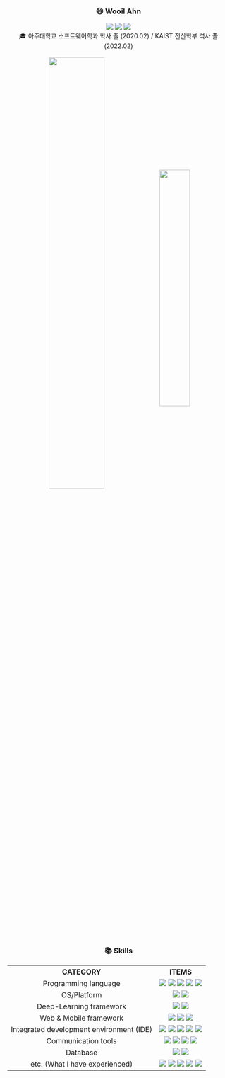 <!-- Chapter 1 -->
<div align="center">
<!-- <p align="center">
  <img src="https://capsule-render.vercel.app/api?type=Slice&color=0:c2e59c,100:64b3f4"><br/>
</p> -->
	<h3>😄 Wooil Ahn </h3>
	<a href="mailto:boxer1532@gmail.com"><img src="https://img.shields.io/badge/Gmail-d14836?style=flat-square&logo=Gmail&logoColor=white&link=viliketh1s98@naver.com"/></a> 
	<a href="mailto:boxer1532@naver.com"><img src="https://img.shields.io/badge/Naver-03C75A?style=flat-square&logo=naver&logoColor=white&link=boxer1532@naver.com"/></a> 
	<a href="solved.ac/boxer1532"><img src="http://mazassumnida.wtf/api/mini/generate_badge?boj=boxer1532"/></a>
</br>
	🎓 아주대학교 소프트웨어학과 학사 졸 (2020.02) / KAIST 전산학부 석사 졸 (2022.02)
</br>
</br>

</div>
<div align="center">
<!-- github stats -->
<img width=50% height=auto align="center" src="https://github-readme-stats.vercel.app/api?username=wooilahn&show_icons=true&theme=vue"/> 
<!-- solved.ac (Baekjoon Badge) -->
<img width=37% align="center" src="http://mazassumnida.wtf/api/v2/generate_badge?boj=boxer1532"/>
</div>

</br>
</br>

<!-- Chapter 2 -->
<div align="center">
	<h3> 📚 Skills </h3>
       <table align="center">
	       <th>CATEGORY</th>
	       <th>ITEMS</th>
              	      <tr align="center">
	                     <td>Programming language</td>
	                     <td>
                                   <img src="https://img.shields.io/badge/C-4574E0.svg?&style=flat-square&logo=C&logoColor=white">
                                   <img src="https://img.shields.io/badge/C++-00599C?style=flat-square&logo=c%2B%2B&logoColor=white">
                                   <img src="https://img.shields.io/badge/Java-68BC71.svg?&style=flat-square&logo=Java&logoColor=white">
                                   <img src="https://img.shields.io/badge/Python-C41E25.svg?&style=flat-square&logo=Python&logoColor=white">
                                   <img src="https://img.shields.io/badge/JavaScript-F7DF1E.svg?&style=flat-square&logo=JavaScript&logoColor=black">
                            </td>
	              </tr>
	              <tr align="center">
	                     <td>OS/Platform</td>
	                     <td>
                                   <img src="https://img.shields.io/badge/Ubuntu-E95420.svg?&style=flat-square&logo=Ubuntu&logoColor=white">
                                   <img src="https://img.shields.io/badge/Android-3DDC84.svg?&style=flat-square&logo=Android&logoColor=white">
                            </td>
	              </tr>
              	      <tr align="center">
	                     <td>Deep-Learning framework</td>
	                     <td>
                                   <img src="https://img.shields.io/badge/Tensorflow-FF6F00.svg?&style=flat-square&logo=Tensorflow&logoColor=white">
                                   <img src="https://img.shields.io/badge/Pytorch-EE4C2C.svg?&style=flat-square&logo=pytorch&logoColor=white">
                            </td>
	       	      </tr>
              	      <tr align="center">
	                     <td>Web & Mobile framework</td>
	                     <td>
                                   <img src="https://img.shields.io/badge/Vue.js-4FC08D.svg?&style=flat-square&logo=Vue.js&logoColor=white">
                                   <img src="https://img.shields.io/badge/Bootstrap-7852B3.svg?&style=flat-square&logo=Bootstrap&logoColor=white">
                                   <img src="https://img.shields.io/badge/Flutter-02569B.svg?&style=flat-square&logo=Flutter&logoColor=white">
                            </td>
	       	      </tr>
              	      <tr align="center">
	                     <td>Integrated development environment (IDE)</td>
	                     <td>
                                   <img src="https://img.shields.io/badge/VS-5C2D91.svg?&style=flat-square&logo=visualstudio&logoColor=white">
                                   <img src="https://img.shields.io/badge/VSCode-007ACC.svg?&style=flat-square&logo=visualstudiocode&logoColor=white">
                                   <img src="https://img.shields.io/badge/Eclipse-2C2255.svg?&style=flat-square&logo=EclipseIDE&logoColor=white">
                                   <img src="https://img.shields.io/badge/AndroidStudio-3DDC84.svg?&style=flat-square&logo=androidstudio&logoColor=white">
                                   <img src="https://img.shields.io/badge/Pycharm-000000.svg?&style=flat-square&logo=Pycharm&logoColor=white">
                            </td>
              	      </tr>
              	      <tr align="center">
	                     <td>Communication tools</td>
	                     <td>
                                   <img src="https://img.shields.io/badge/Github-181717.svg?&style=flat-square&logo=Github&logoColor=white">
                                   <img src="https://img.shields.io/badge/Slack-4A154B.svg?&style=flat-square&logo=Slack&logoColor=white">
                                   <img src="https://img.shields.io/badge/Trello-0052CC.svg?&style=flat-square&logo=Trello&logoColor=white">
                                   <img src="https://img.shields.io/badge/Discord-5865F2.svg?&style=flat-square&logo=Discord&logoColor=white">
                            </td>
              	      </tr>
              	      <tr align="center">
	                     <td>Database</td>
	                     <td>
                                   <img src="https://img.shields.io/badge/FirebaseDB-FFCA28.svg?&style=flat-square&logo=Firebase&logoColor=black">
                                   <img src="https://img.shields.io/badge/MongoDB-47A248.svg?&style=flat-square&logo=MongoDB&logoColor=white">
                            </td>
              	      </tr>
              	      <tr align="center">
	                     <td>etc. (What I have experienced)</td>
	                     <td>
                                   <img src="https://img.shields.io/badge/RaspberryPi-A22846.svg?&style=flat-square&logo=RaspberryPi&logoColor=white">
				   <img src="https://img.shields.io/badge/ElasticStack-005571.svg?&style=flat-square&logo=ElasticStack&logoColor=white">
				   <img src="https://img.shields.io/badge/inVision-FF3366.svg?&style=flat-square&logo=inVision&logoColor=white">
				   <img src="https://img.shields.io/badge/LaTeX-008080.svg?&style=flat-square&logo=LaTeX&logoColor=white">
				   <img src="https://img.shields.io/badge/OpenCV-5C3EE8.svg?&style=flat-square&logo=OpenCV&logoColor=white">
                            </td>
              	      </tr>
	</table>
</div>
	
	
<!-- Chapter 3 -->

	
